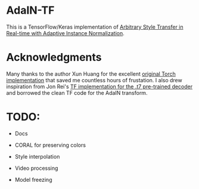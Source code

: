 # AdaIN-TF

This is a TensorFlow/Keras implementation of [Arbitrary Style Transfer in Real-time with Adaptive Instance Normalization](https://arxiv.org/abs/1703.06868).

# Acknowledgments

Many thanks to the author Xun Huang for the excellent [original Torch implementation](https://github.com/xunhuang1995/AdaIN-style) that saved me countless hours of frustation. I also drew inspiration from Jon Rei's [TF implementation for the .t7 pre-trained decoder](https://github.com/jonrei/tf-AdaIN) and borrowed the clean TF code for the AdaIN transform.

# TODO:

* Docs

* CORAL for preserving colors

* Style interpolation

* Video processing

* Model freezing
